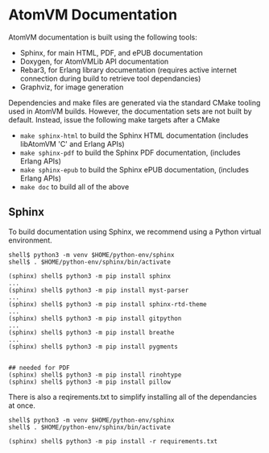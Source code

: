 <!--
 Copyright 2019-2022 Fred Dushin <fred@dushin.net>

 SPDX-License-Identifier: Apache-2.0 OR LGPL-2.1-or-later
-->

# AtomVM Documentation

AtomVM documentation is built using the following tools:

* Sphinx, for main HTML, PDF, and ePUB documentation
* Doxygen, for AtomVMLib API documentation
* Rebar3, for Erlang library documentation (requires active internet connection during build to retrieve tool dependancies)
* Graphviz, for image generation

Dependencies and make files are generated via the standard CMake tooling used in AtomVM builds.  However, the documentation sets are not built by default.  Instead, issue the following make targets after a CMake

* `make sphinx-html` to build the Sphinx HTML documentation (includes libAtomVM 'C' and Erlang APIs)
* `make sphinx-pdf` to build the Sphinx PDF documentation, (includes Erlang APIs)
* `make sphinx-epub` to build the Sphinx ePUB documentation, (includes Erlang APIs)
* `make doc` to build all of the above


## Sphinx

To build documentation using Sphinx, we recommend using a Python virtual environment.

    shell$ python3 -m venv $HOME/python-env/sphinx
    shell$ . $HOME/python-env/sphinx/bin/activate

    (sphinx) shell$ python3 -m pip install sphinx
    ...
    (sphinx) shell$ python3 -m pip install myst-parser
    ...
    (sphinx) shell$ python3 -m pip install sphinx-rtd-theme
    ...
    (sphinx) shell$ python3 -m pip install gitpython
    ...
    (sphinx) shell$ python3 -m pip install breathe
    ...
    (sphinx) shell$ python3 -m pip install pygments


    ## needed for PDF
    (sphinx) shell$ python3 -m pip install rinohtype
    (sphinx) shell$ python3 -m pip install pillow

There is also a reqirements.txt to simplify installing all of the dependancies at once.

    shell$ python3 -m venv $HOME/python-env/sphinx
    shell$ . $HOME/python-env/sphinx/bin/activate

    (sphinx) shell$ python3 -m pip install -r requirements.txt
